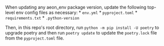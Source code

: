 When updating any aeon_env package version, update the following top-level env config files as necessary:
    * `env.yml`
    * `pyproject.toml`
    * `requirements.txt`
    * `.python-version`

Then, in this repo's root directory, run `python -m pip install -U poetry` to upgrade poetry and then run `poetry update` to update the `poetry.lock` file from the `pyproject.toml` file.